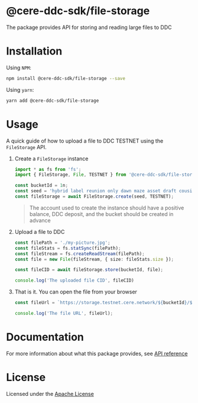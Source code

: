 # @cere-ddc-sdk/file-storage

The package provides API for storing and reading large files to DDC

# Installation

Using `NPM`:

```bash
npm install @cere-ddc-sdk/file-storage --save
```

Using `yarn`:

```bash
yarn add @cere-ddc-sdk/file-storage
```

# Usage

A quick guide of how to upload a file to DDC TESTNET using the `FileStorage` API.

1. Create a `FileStorage` instance

    ```ts
    import * as fs from 'fs';
    import { FileStorage, File, TESTNET } from '@cere-ddc-sdk/file-storage';

    const bucketId = 1n;
    const seed = 'hybrid label reunion only dawn maze asset draft cousin height flock nation';
    const fileStorage = await FileStorage.create(seed, TESTNET);
    ```
    
    > The account used to create the instance should have a positive balance, DDC deposit, and the bucket should be created in advance

2. Upload a file to DDC

    ```ts
    const filePath = './my-picture.jpg';
    const fileStats = fs.statSync(filePath);
    const fileStream = fs.createReadStream(filePath);
    const file = new File(fileStream, { size: fileStats.size });

    const fileCID = await fileStorage.store(bucketId, file);

    console.log('The uploaded file CID', fileCID)
    ```

3. That is it. You can open the file from your browser

    ```ts
    const fileUrl = `https://storage.testnet.cere.network/${bucketId}/${fileCID}`;

    console.log('The file URL', fileUrl);
    ```

# Documentation

For more information about what this package provides, see [API reference](./docs/README.md)

# License

Licensed under the [Apache License](./LICENSE)
